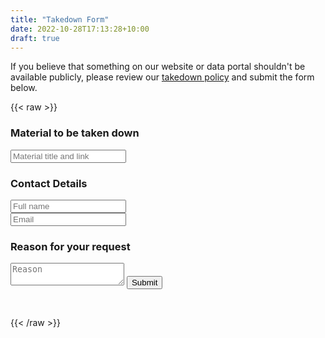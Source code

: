 ```yaml
---
title: "Takedown Form"
date: 2022-10-28T17:13:28+10:00
draft: true
---
```


If you believe that something on our website or data portal shouldn't be available publicly, please review our [takedown policy](https://docs.google.com/document/d/16EoJfwJzZFP6fnHDmh8DLymoWI88rV0As4MYFsKFbVQ/edit?usp=sharing) and submit the form below.

{{< raw >}}

<div class="flex_container">
    <form action="">
        <h3>Material to be taken down</h3>
        <!-- <label for="material">Material to be taken down (title and link):</label><br> -->
        <input class="contact_input" type="text" id="material" name="material" placeholder="Material title and link" required><br>
        <h3>Contact Details</h3>
        <input class="contact_input" type="text" id="fname" name="fname" placeholder="Full name"><br>
        <input class="contact_input" type="email" id="email" name="email" placeholder="Email">
        <h3>Reason for your request</h3>
        <textarea class="contact_input" type="message" id="reason" name="reason" placeholder="Reason"></textarea>
        <button type="submit">Submit</button>
    </form>
</div>
<br>

{{< /raw >}}
